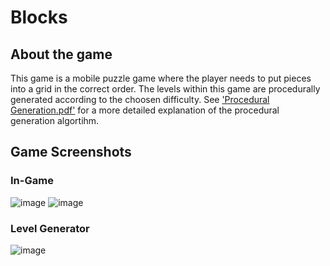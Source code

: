 # Blocks

## About the game
This game is a mobile puzzle game where the player needs to put pieces into a grid in the correct order. The levels within this game are procedurally generated according to the choosen difficulty. See ['Procedural Generation.pdf'](https://github.com/yilserkan/Blocks/blob/main/Procedural%20Generation.pdf) for a more detailed explanation of the procedural generation algortihm. 


## Game Screenshots
### In-Game
![image](https://user-images.githubusercontent.com/80252098/180988452-07a13e03-77eb-4eca-a9af-2d28822a78da.png)
![image](https://user-images.githubusercontent.com/80252098/180988564-c93b6c74-8086-48d5-861f-0e21f96ac839.png)

### Level Generator
![image](https://user-images.githubusercontent.com/80252098/180988756-9824aea9-e6d7-4299-8b86-431177ccb478.png)


